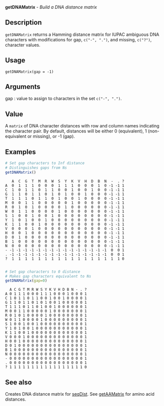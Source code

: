 





**getDNAMatrix** - *Build a DNA distance matrix*

Description
--------------------

`getDNAMatrix` returns a Hamming distance matrix for IUPAC ambiguous
DNA characters with modifications for gap, `c("-", ".")`, and missing, 
`c("?")`, character values.


Usage
--------------------
```
getDNAMatrix(gap = -1)
```

Arguments
-------------------

gap
:   value to assign to characters in the set `c("-", ".")`.



Value
-------------------

A `matrix` of DNA character distances with row and column names 
indicating the character pair. By default, distances will be either 0 
(equivalent), 1 (non-equivalent or missing), or -1 (gap).



Examples
-------------------

```R
# Set gap characters to Inf distance
# Distinguishes gaps from Ns
getDNAMatrix()

```


```
   A  C  G  T  M  R  W  S  Y  K  V  H  D  B  N  -  . ?
A  0  1  1  1  0  0  0  1  1  1  0  0  0  1  0 -1 -1 1
C  1  0  1  1  0  1  1  0  0  1  0  0  1  0  0 -1 -1 1
G  1  1  0  1  1  0  1  0  1  0  0  1  0  0  0 -1 -1 1
T  1  1  1  0  1  1  0  1  0  0  1  0  0  0  0 -1 -1 1
M  0  0  1  1  0  0  0  0  0  1  0  0  0  0  0 -1 -1 1
R  0  1  0  1  0  0  0  0  1  0  0  0  0  0  0 -1 -1 1
W  0  1  1  0  0  0  0  1  0  0  0  0  0  0  0 -1 -1 1
S  1  0  0  1  0  0  1  0  0  0  0  0  0  0  0 -1 -1 1
Y  1  0  1  0  0  1  0  0  0  0  0  0  0  0  0 -1 -1 1
K  1  1  0  0  1  0  0  0  0  0  0  0  0  0  0 -1 -1 1
V  0  0  0  1  0  0  0  0  0  0  0  0  0  0  0 -1 -1 1
H  0  0  1  0  0  0  0  0  0  0  0  0  0  0  0 -1 -1 1
D  0  1  0  0  0  0  0  0  0  0  0  0  0  0  0 -1 -1 1
B  1  0  0  0  0  0  0  0  0  0  0  0  0  0  0 -1 -1 1
N  0  0  0  0  0  0  0  0  0  0  0  0  0  0  0 -1 -1 1
- -1 -1 -1 -1 -1 -1 -1 -1 -1 -1 -1 -1 -1 -1 -1  0  0 1
. -1 -1 -1 -1 -1 -1 -1 -1 -1 -1 -1 -1 -1 -1 -1  0  0 1
?  1  1  1  1  1  1  1  1  1  1  1  1  1  1  1  1  1 0

```


```R

# Set gap characters to 0 distance
# Makes gap characters equivalent to Ns
getDNAMatrix(gap=0)
```


```
  A C G T M R W S Y K V H D B N - . ?
A 0 1 1 1 0 0 0 1 1 1 0 0 0 1 0 0 0 1
C 1 0 1 1 0 1 1 0 0 1 0 0 1 0 0 0 0 1
G 1 1 0 1 1 0 1 0 1 0 0 1 0 0 0 0 0 1
T 1 1 1 0 1 1 0 1 0 0 1 0 0 0 0 0 0 1
M 0 0 1 1 0 0 0 0 0 1 0 0 0 0 0 0 0 1
R 0 1 0 1 0 0 0 0 1 0 0 0 0 0 0 0 0 1
W 0 1 1 0 0 0 0 1 0 0 0 0 0 0 0 0 0 1
S 1 0 0 1 0 0 1 0 0 0 0 0 0 0 0 0 0 1
Y 1 0 1 0 0 1 0 0 0 0 0 0 0 0 0 0 0 1
K 1 1 0 0 1 0 0 0 0 0 0 0 0 0 0 0 0 1
V 0 0 0 1 0 0 0 0 0 0 0 0 0 0 0 0 0 1
H 0 0 1 0 0 0 0 0 0 0 0 0 0 0 0 0 0 1
D 0 1 0 0 0 0 0 0 0 0 0 0 0 0 0 0 0 1
B 1 0 0 0 0 0 0 0 0 0 0 0 0 0 0 0 0 1
N 0 0 0 0 0 0 0 0 0 0 0 0 0 0 0 0 0 1
- 0 0 0 0 0 0 0 0 0 0 0 0 0 0 0 0 0 1
. 0 0 0 0 0 0 0 0 0 0 0 0 0 0 0 0 0 1
? 1 1 1 1 1 1 1 1 1 1 1 1 1 1 1 1 1 0

```



See also
-------------------

Creates DNA distance matrix for [seqDist](seqDist.md).
See [getAAMatrix](getAAMatrix.md) for amino acid distances.



